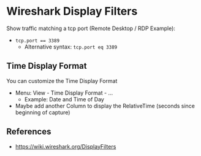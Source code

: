 # Wireshark Display Filters

Show traffic matching a tcp port (Remote Desktop / RDP Example):
* `tcp.port == 3389`
  * Alternative syntax: `tcp.port eq 3389`

## Time Display Format

You can customize the Time Display Format
* Menu: View - Time Display Format - ...
  * Example: Date and Time of Day
* Maybe add another Column to display the RelativeTime (seconds since beginning of capture)

## References

* https://wiki.wireshark.org/DisplayFilters

